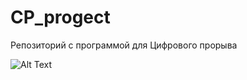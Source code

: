 # CP_progect
 Репозиторий с программой для Цифрового прорыва

![Alt Text](https://github.com/Murad255/CP_progect/blob/main/scrn.gif)